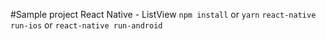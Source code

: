 #Sample project React Native - ListView
`npm install` or `yarn`
`react-native run-ios`
or
`react-native run-android`
